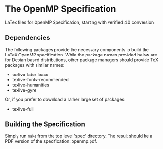The OpenMP Specification
=========================
LaTex files for OpenMP Specification, starting with verified 4.0 conversion

Dependencies
------------
The following packages provide the necessary components to build the LaTeX OpenMP specification.
While the package names provided below are for Debian based distributions, other
package managers should provide TeX packages with similar names:
 * texlive-latex-base
 * texlive-fonts-recommended
 * texlive-humanities
 * texlive-gyre

Or, if you prefer to download a rather large set of packages:
 * texlive-full

Building the Specification
--------------------------
Simply run `make` from the top level 'spec' directory.  The result should be a
PDF version of the specification: openmp.pdf.

